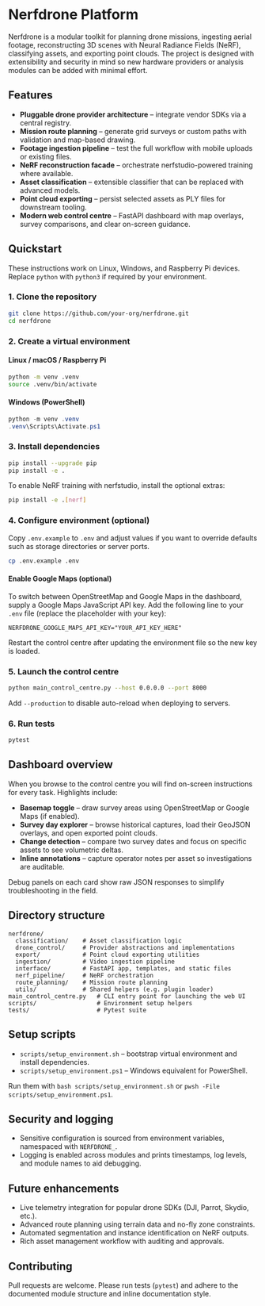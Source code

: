# Nerfdrone Platform

Nerfdrone is a modular toolkit for planning drone missions, ingesting aerial footage,
reconstructing 3D scenes with Neural Radiance Fields (NeRF), classifying assets, and
exporting point clouds. The project is designed with extensibility and security in
mind so new hardware providers or analysis modules can be added with minimal effort.

## Features

- **Pluggable drone provider architecture** – integrate vendor SDKs via a central registry.
- **Mission route planning** – generate grid surveys or custom paths with validation and map-based drawing.
- **Footage ingestion pipeline** – test the full workflow with mobile uploads or existing files.
- **NeRF reconstruction facade** – orchestrate nerfstudio-powered training where available.
- **Asset classification** – extensible classifier that can be replaced with advanced models.
- **Point cloud exporting** – persist selected assets as PLY files for downstream tooling.
- **Modern web control centre** – FastAPI dashboard with map overlays, survey comparisons, and clear on-screen guidance.

## Quickstart

These instructions work on Linux, Windows, and Raspberry Pi devices. Replace `python`
with `python3` if required by your environment.

### 1. Clone the repository

```bash
git clone https://github.com/your-org/nerfdrone.git
cd nerfdrone
```

### 2. Create a virtual environment

#### Linux / macOS / Raspberry Pi

```bash
python -m venv .venv
source .venv/bin/activate
```

#### Windows (PowerShell)

```powershell
python -m venv .venv
.venv\Scripts\Activate.ps1
```

### 3. Install dependencies

```bash
pip install --upgrade pip
pip install -e .
```

To enable NeRF training with nerfstudio, install the optional extras:

```bash
pip install -e .[nerf]
```

### 4. Configure environment (optional)

Copy `.env.example` to `.env` and adjust values if you want to override defaults such as
storage directories or server ports.

```bash
cp .env.example .env
```

#### Enable Google Maps (optional)

To switch between OpenStreetMap and Google Maps in the dashboard, supply a Google Maps
JavaScript API key. Add the following line to your `.env` file (replace the placeholder
with your key):

```
NERFDRONE_GOOGLE_MAPS_API_KEY="YOUR_API_KEY_HERE"
```

Restart the control centre after updating the environment file so the new key is loaded.

### 5. Launch the control centre

```bash
python main_control_centre.py --host 0.0.0.0 --port 8000
```

Add `--production` to disable auto-reload when deploying to servers.

### 6. Run tests

```bash
pytest
```

## Dashboard overview

When you browse to the control centre you will find on-screen instructions for every
task. Highlights include:

- **Basemap toggle** – draw survey areas using OpenStreetMap or Google Maps (if enabled).
- **Survey day explorer** – browse historical captures, load their GeoJSON overlays,
  and open exported point clouds.
- **Change detection** – compare two survey dates and focus on specific assets to see
  volumetric deltas.
- **Inline annotations** – capture operator notes per asset so investigations are
  auditable.

Debug panels on each card show raw JSON responses to simplify troubleshooting in the
field.

## Directory structure

```
nerfdrone/
  classification/    # Asset classification logic
  drone_control/     # Provider abstractions and implementations
  export/            # Point cloud exporting utilities
  ingestion/         # Video ingestion pipeline
  interface/         # FastAPI app, templates, and static files
  nerf_pipeline/     # NeRF orchestration
  route_planning/    # Mission route planning
  utils/             # Shared helpers (e.g. plugin loader)
main_control_centre.py   # CLI entry point for launching the web UI
scripts/                 # Environment setup helpers
tests/                   # Pytest suite
```

## Setup scripts

- `scripts/setup_environment.sh` – bootstrap virtual environment and install dependencies.
- `scripts/setup_environment.ps1` – Windows equivalent for PowerShell.

Run them with `bash scripts/setup_environment.sh` or `pwsh -File scripts/setup_environment.ps1`.

## Security and logging

- Sensitive configuration is sourced from environment variables, namespaced with
  `NERFDRONE_`.
- Logging is enabled across modules and prints timestamps, log levels, and module names
  to aid debugging.

## Future enhancements

- Live telemetry integration for popular drone SDKs (DJI, Parrot, Skydio, etc.).
- Advanced route planning using terrain data and no-fly zone constraints.
- Automated segmentation and instance identification on NeRF outputs.
- Rich asset management workflow with auditing and approvals.

## Contributing

Pull requests are welcome. Please run tests (`pytest`) and adhere to the documented
module structure and inline documentation style.
